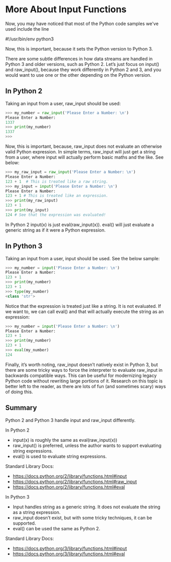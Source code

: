 # More About Input Functions

Now, you may have noticed that most of the Python code samples we've used include the line 

#!/usr/bin/env python3

Now, this is important, because it sets the Python version to Python 3.

There are some subtle differences in how data streams are handled in Python 3 and older versions, such as Python 2. Let’s just focus on input() and raw_input(), because they work differently in Python 2 and 3, and you would want to use one or the other depending on the Python version.

## In Python 2

Taking an input from a user, raw_input should be used:

```python
>>> my_number = raw_input('Please Enter a Number: \n')
Please Enter a Number: 
1337
>>> print(my_number)
1337
>>>
```

Now, this is important, because, raw_input does not evaluate an otherwise valid Python expression. In simple terms, raw_input will just get a string from a user, where input will actually perform basic maths and the like. See below:

```python
>>> my_raw_input = raw_input('Please Enter a Number: \n')
Please Enter a Number: 
123 + 1  # This is treated like a raw string.
>>> my_input = input('Please Enter a Number: \n')
Please Enter a Number: 
123 + 1 # This is treated like an expression.
>>> print(my_raw_input)
123 + 1
>>> print(my_input)
124 # See that the expression was evaluated!
```

In Python 2 input(x) is just eval(raw_input(x)). eval() will just evaluate a generic string as if it were a Python expression.

## In Python 3

Taking an input from a user, input should be used. See the below sample:

```python
>>> my_number = input('Please Enter a Number: \n')
Please Enter a Number: 
123 + 1
>>> print(my_number)
123 + 1
>>> type(my_number)
<class 'str'>
```

Notice that the expression is treated just like a string. It is not evaluated. If we want to, we can call eval() and that will actually execute the string as an expression:

```python
>>> my_number = input('Please Enter a Number: \n')
Please Enter a Number: 
123 + 1
>>> print(my_number)
123 + 1
>>> eval(my_number)
124
```

Finally, it’s worth noting, raw_input doesn’t natively exist in Python 3, but there are some tricky ways to force the interpreter to evaluate raw_input in backwards compatible ways. This can be useful for modernizing legacy Python code without rewriting large portions of it. Research on this topic is better left to the reader, as there are lots of fun (and sometimes scary) ways of doing this.

## Summary

Python 2 and Python 3 handle input and raw_input differently.

In Python 2

- input(x) is roughly the same as eval(raw_input(x))
- raw_input() is preferred, unless the author wants to support evaluating string expressions.
- eval() is used to evaluate string expressions.

Standard Library Docs:

- https://docs.python.org/2/library/functions.html#input
- https://docs.python.org/2/library/functions.html#raw_input
- https://docs.python.org/2/library/functions.html#eval

In Python 3

- Input handles string as a generic string. It does not evaluate the string as a string expression.
- raw_input doesn’t exist, but with some tricky techniques, it can be supported.
- eval() can be used the same as Python 2.

Standard Library Docs: 

- https://docs.python.org/3/library/functions.html#input
- https://docs.python.org/3/library/functions.html#eval